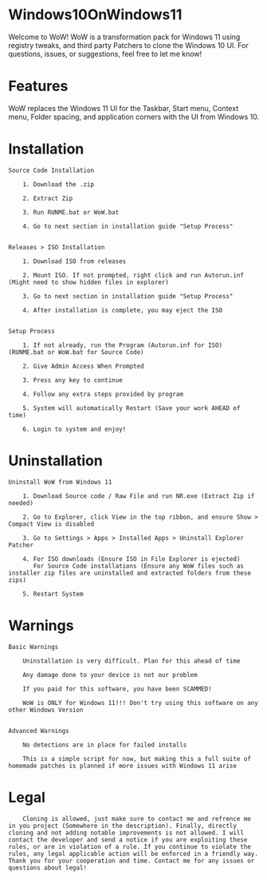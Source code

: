 # Windows10OnWindows11
 Welcome to WoW! WoW is a transformation pack for Windows 11 using registry tweaks, and third party Patchers to clone the Windows 10 UI. For questions, issues, or suggestions, feel free to let me know!


# Features
WoW replaces the Windows 11 UI for the Taskbar, Start menu, Context menu, Folder spacing, and application corners with the UI from Windows 10.

# Installation

    Source Code Installation

        1. Download the .zip

        2. Extract Zip

        3. Run RUNME.bat or WoW.bat

        4. Go to next section in installation guide "Setup Process"


    Releases > ISO Installation

        1. Download ISO from releases

        2. Mount ISO. If not prompted, right click and run Autorun.inf (Might need to show hidden files in explorer)

        3. Go to next section in installation guide "Setup Process"

        4. After installation is complete, you may eject the ISO


    Setup Process

        1. If not already, run the Program (Autorun.inf for ISO) (RUNME.bat or WoW.bat for Source Code)

        2. Give Admin Access When Prompted

        3. Press any key to continue

        4. Follow any extra steps provided by program

        5. System will automatically Restart (Save your work AHEAD of time)

        6. Login to system and enjoy!




# Uninstallation

    Uninstall WoW from Windows 11

        1. Download Source code / Raw File and run NR.exe (Extract Zip if needed)

        2. Go to Explorer, click View in the top ribbon, and ensure Show > Compact View is disabled

        3. Go to Settings > Apps > Installed Apps > Uninstall Explorer Patcher

        4. For ISO downloads (Ensure ISO in File Explorer is ejected) 
           For Source Code installations (Ensure any WoW files such as installer zip files are uninstalled and extracted folders from these zips) 
        
        5. Restart System




# Warnings
    
    Basic Warnings
        
        Uninstallation is very difficult. Plan for this ahead of time

        Any damage done to your device is not our problem

        If you paid for this software, you have been SCAMMED!

        WoW is ONLY for Windows 11!!! Don't try using this software on any other Windows Version


    Advanced Warnings

        No detections are in place for failed installs

        This is a simple script for now, but making this a full suite of homemade patches is planned if more issues with Windows 11 arise
    

#    Legal

        Cloning is allowed, just make sure to contact me and refrence me in you project (Somewhere in the description). Finally, directly cloning and not adding notable improvements is not allowed. I will contact the developer and send a notice if you are exploiting these rules, or are in violation of a rule. If you continue to violate the rules, any legal applicable action will be enforced in a friendly way. Thank you for your cooperation and time. Contact me for any issues or questions about legal!
    
